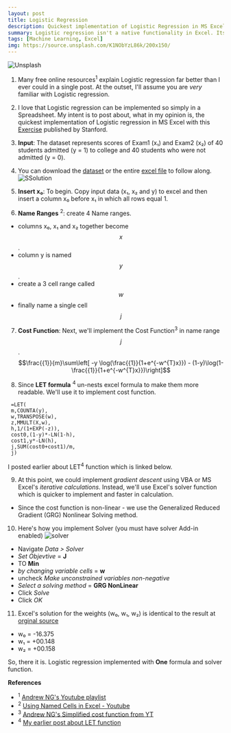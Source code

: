 ```yaml
---
layout: post
title: Logistic Regression
description: Quickest implementation of Logistic Regression in MS Excel
summary: Logistic regression isn't a native functionality in Excel. Its implementation is rather quick with Excel's Solver capability.
tags: [Machine Learning, Excel]
img: https://source.unsplash.com/K1NObYzL86k/200x150/
---
```


![Unsplash](https://source.unsplash.com/K1NObYzL86k/800x450/ "Source: unsplash.com/@persnicketyprints")

1. Many free online resources<sup>1</sup> explain Logistic regression far better than I ever could in a single post. At the outset, I'll assume you are *very* familiar with Logistic regression.

2. I love that Logistic regression can be implemented so simply in a Spreadsheet. My intent is to post about, what in my opinion is, the quickest implementation of Logistic regression in MS Excel with this [Exercise](http://openclassroom.stanford.edu/MainFolder/DocumentPage.php?course=DeepLearning&doc=exercises/ex4/ex4.html) published by Stanford. 

3. **Input**: The dataset represents scores of Exam1 (x₁) and Exam2 (x₂) of 40 students admitted (y = 1) to college and 40 students who were not admitted (y = 0).

4. You can download the [dataset](https://raw.githubusercontent.com/continuoous/Spreadsheets/main/Logistic_regression.txt) or the entire [excel file](https://github.com/continuoous/Spreadsheets/blob/main/Logistic_Regression_OneStep.xlsx?raw=true) to follow along. ![SSolution](http://openclassroom.stanford.edu/MainFolder/courses/MachineLearning/exercises/ex4materials/ex4regression.png)

5. **Insert x₀**: To begin. Copy input data (x₁, x₂ and y) to excel and then insert a column x₀ before x₁ in which all rows equal 1.
  
6. **Name Ranges** <sup>2</sup>: create 4 Name ranges. 
  * columns x₀, x₁ and x₂ together become $$x$$. 
  * column y is named $$y$$.
  * create a 3 cell range called $$w$$
  * finally name a single cell $$j$$

7. **Cost Function**: Next, we'll implement the Cost Function<sup>3</sup> in name range $$j$$.
$$\frac{{1}}{m}\sum\left[
 -y \log(\frac{{1}}{1+e^{-w^{T}x}}) -
 (1-y)\log(1-\frac{{1}}{1+e^{-w^{T}x}})\right]$$

8. Since **LET formula** <sup>4</sup> un-nests excel formula to make them more readable. We'll use it to implement cost function. 
 ```
  =LET(
  m,COUNTA(y),
  w,TRANSPOSE(w),
  z,MMULT(X,w),
  h,1/(1+EXP(-z)),
  cost0,(1-y)*-LN(1-h),
  cost1,y*-LN(h),
  j,SUM(cost0+cost1)/m,
  j)
  ```
  I posted earlier about LET<sup>4</sup> function which is linked below.

9. At this point, we could implement *gradient descent* using VBA or MS Excel's *iterative calculations*. Instead, we'll use Excel's solver function which is quicker to implement and faster in calculation. 
  * Since the cost function is non-linear - we use the Generalized Reduced Gradient (GRG) Nonlinear Solving method.

10. Here's how you implement Solver (you must have solver Add-in enabled)
![solver](https://support.content.office.net/en-us/media/5f471432-a239-4b8f-b664-0c34a16c9aa9.png)
  * Navigate *Data > Solver*
  * *Set Objevtive* = **J** 
  * TO **Min**
  * *by changing variable cells* = **w**
  * uncheck *Make unconstrained variables non-negative*
  * *Select a solving method* = **GRG NonLinear**
  * Click *Solve*
  * Click *OK*

11. Excel's solution for the weights (w₀, w₁, w₂) is identical to the result at [orginal source](http://openclassroom.stanford.edu/MainFolder/DocumentPage.php?course=DeepLearning&doc=exercises/ex4/ex4.html)
  * w₀ = -16.375
  * w₁ = +00.148
  * w₂ = +00.158

So, there it is. Logistic regression implemented with **One** formula and solver function.

**References**
  * <sup>1</sup> [Andrew NG's Youtube playlist](https://www.youtube.com/watch?v=-la3q9d7AKQ&list=PLNeKWBMsAzboR8vvhnlanxCNr2V7ITuxy)
  * <sup>2</sup> [Using Named Cells in Excel - Youtube](https://www.youtube.com/embed/eEFbCBCLLFM)
  * <sup>3</sup> [Andrew NG's Simplified cost function from YT](https://www.youtube.com/watch?v=TTdcc21Ko9A)
  * <sup>4</sup> [My earlier post about LET function](http://www.continuoous.com/2021/04/25/01)